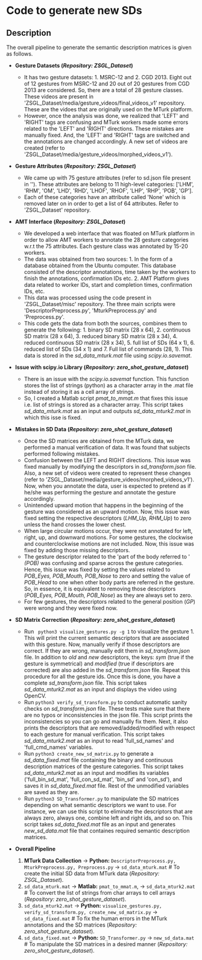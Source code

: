 # Code to generate new SDs

## Description
The overall pipeline to generate the semantic description matrices is given as follows.

* **Gesture Datasets (*Repository: ZSGL_Dataset*)**
	* It has two gesture datasets: 1. MSRC-12 and 2. CGD 2013. Eight out of 12 gestures from MSRC-12 and 20 out of 20 gestures from CGD 2013 are considered. So, there are a total of 28 gesture classes. These videos are present in 'ZSGL_Dataset/media/gesture_videos/final_videos_v1' repository. These are the vidoes that are originally used on the MTurk platform.
	* However, once the analysis was done, we realized that 'LEFT' and 'RIGHT' tags are confusing and MTurk workers made some errors related to the 'LEFT' and 'RIGHT' directions. These mistakes are manually fixed. And, the 'LEFT' and 'RIGHT' tags are switched and the annotations are changed accordingly. A new set of videos are created (refer to 'ZSGL_Dataset/media/gesture_videos/morphed_videos_v1').

* **Gesture Attributes (*Repository: ZSGL_Dataset*)**
	* We came up with 75 gesture attributes (refer to sd.json file present in ''). These attributes are belong to 11 high-level categories: ['LHM', 'RHM', 'OM', 'LHD', 'RHD', 'LHOF', 'RHOF', 'LHP', 'RHP', 'POB', 'GP'].
	* Each of these categories have an attribute called 'None' which is removed later on in order to get a list of 64 attributes. Refer to 'ZSGL_Dataset' repository.

* **AMT Interface (*Repository: ZSGL_Dataset*)**
	* We developed a web interface that was floated on MTurk platform in order to allow AMT workers to annotate the 28 gesture categories w.r.t the 75 attributes. Each gesture class was annotated by 15-20 workers.
	* The data was obtained from two sources: 1. In the form of a database obtained from the Ubuntu computer. This database consisted of the descriptor annotations, time taken by the workers to finish the annotations, confirmation IDs etc. 2. AMT Platform gives data related to worker IDs, start and completion times, confirmation IDs, etc.
	* This data was processed using the code present in 'ZSGL_Dataset/misc' repository. The three main scripts were 'DescriptorPreprocess.py', 'MturkPreprocess.py' and 'Preprocess.py'.
	* This code gets the data from both the sources, combines them to generate the following: 1. binary SD matrix (28 x 64), 2. continuous SD matrix (28 x 64), 3. reduced binary SD matrix (28 x 34), 4. reduced continuous SD matrix (28 x 34), 5. full list of SDs (64 x 1), 6. reduced list of SDs (34 x 1) and 7. Full list of commands (28, 1). This data is stored in the *sd_data_mturk.mat* file using *scipy.io.savemat*.

* **Issue with scipy.io Library (*Repository: zero_shot_gesture_dataset*)**
	* There is an issue with the *scipy.io.savemat* function. This function stores the list of strings (python) as a character array in the .mat file instead of storing it as a cell array of strings.
	* So, I created a Matlab script *pmat_to_mmat.m* that fixes this issue i.e. list of strings is stored as a character array. This script takes *sd_data_mturk.mat* as an input and outputs *sd_data_mturk2.mat* in which this isse is fixed.

* **Mistakes in SD Data (*Repository: zero_shot_gesture_dataset*)**
	* Once the SD matrices are obtained from the MTurk data, we performed a manual verification of data. It was found that subjects performed following mistakes.
	* Confusion between the LEFT and RIGHT directions. This issue was fixed manually by modifying the descriptors in *sd_transform.json* file. Also, a new set of videos were created to represent these changes (refer to 'ZSGL_Dataset/media/gesture_videos/morphed_videos_v1'). Now, when you annotate the data, user is expected to pretend as if he/she was performing the gesture and annotate the gesture accordingly.
	* Unintended upward motion that happens in the beginning of the gesture was considered as an upward motion. Now, this issue was fixed setting the respective descriptors (*LHM_Up, RHM_Up*) to zero unless the hand crosses the lower chest.
	* When large circular motions occur, they were not annotated for left, right, up, and downward motions. For some gestures, the clockwise and counterclockwise motions are not included. Now, this issue was fixed by adding those missing descriptors.
	* The gesture descriptor related to the 'part of the body referred to ' *(POB)* was confusing and sparse across the gesture categories. Hence, this issue was fixed by setting the values related to *POB_Eyes, POB_Mouth, POB_Nose* to zero and setting the value of *POB_Head* to one when other body parts are referred in the gesture. So, in essence, it is equivalent to removing those descriptors (*POB_Eyes, POB_Mouth, POB_Nose*) as they are always set to zero.
	* For few gestures, the descriptors related to the general position (*GP*) were wrong and they were fixed now.

* **SD Matrix Correction (*Repository: zero_shot_gesture_dataset*)**
	* Run ``` python3 visualize_gestures.py -g 1``` to visualize the gesture 1. This will print the current semantic descriptors that are associated with this gesture. Now, manually verify if those descriptors are correct. If they are wrong, manually edit them in *sd_transform.json* file. In addition to *old* and *new* descriptors, the keys: *sym* (true if the gesture is symmetrical) and *modified* (true if descriptors are corrected) are also added in the *sd_transform.json* file. Repeat this procedure for all the gesture ids. Once this is done, you have a complete *sd_transform.json* file. This script takes *sd_data_mturk2.mat* as an input and displays the video using OpenCV.
	* Run ```python3 verify_sd_transform.py``` to conduct automatic sanity checks on *sd_transform.json* file. These tests make sure that there are no typos or inconsistencies in the json file. This script prints the inconsistencies so you can go and manually fix them. Next, it also prints the descriptors that are removed/added/modified with respect to each gesture for manual verification. This script takes *sd_data_mturk2.mat* as an input to read 'full_sd_names' and 'full_cmd_names' variables.
	* Run ```python3 create_new_sd_matrix.py``` to generate a *sd_data_fixed.mat* file containing the binary and continuous description matrices of the gesture categories. This script takes *sd_data_mturk2.mat* as an input and modifies its variables ('full_bin_sd_mat', 'full_con_sd_mat', 'bin_sd' and
	'con_sd'), and saves it in *sd_data_fixed.mat* file. Rest of the unmodified variables are saved as they are.
	* Run ```python3 SD_Transformer.py``` to manipulate the SD matrices depending on what semantic descriptors we want to use. For instance, we can use this script to eliminate the descriptors that are always zero, always one, combine left and right ids, and so on. This script takes *sd_data_fixed.mat* file as an input and generates *new_sd_data.mat* file that containes required semantic description matrices.

* **Overall Pipeline**
	1. **MTurk Data Collection** &rarr; **Python:** `DescriptorPreprocess.py, MturkPreprocess.py, Preprocess.py` &rarr; `sd_data_mturk.mat` # To create the initial SD data from MTurk data (*Repository: ZSGL_Dataset*).
	2. `sd_data_mturk.mat` &rarr; **Matlab:** `pmat_to_mmat.m`, &rarr; `sd_data_mturk2.mat` # To convert the list of strings from char arrays to cell arrays (*Repository: zero_shot_gesture_dataset*).
	3. `sd_data_mturk2.mat` &rarr; **Python:** `visualize_gestures.py, verify_sd_transform.py, create_new_sd_matrix.py` &rarr; `sd_data_fixed.mat` # To fix the human errors in the MTurk annotations and the SD matrices (*Repository: zero_shot_gesture_dataset*).
	4. `sd_data_fixed.mat` &rarr; **Python:** `SD_Transformer.py` &rarr; `new_sd_data.mat` # To manipulate the SD matrices in a desired manner (*Repository: zero_shot_gesture_dataset*).
